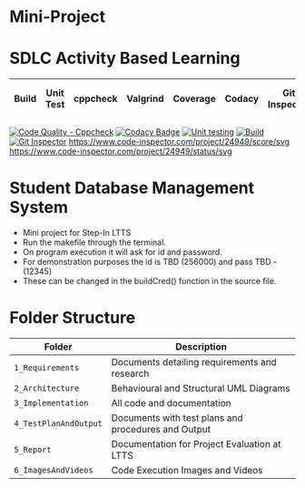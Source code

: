 # Mini-Project
# SDLC Activity Based Learning

|Build|Unit Test|cppcheck|Valgrind|Coverage|Codacy|Git Inspector|Code-inspector-score|code-inspector-status|
|:--:|:--:|:--:|:--:|:--:|:--:|:--:|:--:|:--:|
[![Code Quality - Cppcheck](https://github.com/Mazude/Mini-Project/actions/workflows/cppcheck.yml/badge.svg)](https://github.com/Mazude/Mini-Project/actions/workflows/cppcheck.yml)
[![Codacy Badge](https://app.codacy.com/project/badge/Grade/255a97b0e1e644f19f945238bed4088c)](https://www.codacy.com/gh/Mazude/Mini-Project/dashboard?utm_source=github.com&amp;utm_medium=referral&amp;utm_content=Mazude/Mini-Project&amp;utm_campaign=Badge_Grade)
[![Unit testing](https://github.com/Mazude/Mini-Project/actions/workflows/unit-test.yml/badge.svg)](https://github.com/Mazude/Mini-Project/actions/workflows/unit-test.yml)
[![Build](https://github.com/Mazude/Mini-Project/actions/workflows/c-build.yml/badge.svg)](https://github.com/Mazude/Mini-Project/actions/workflows/c-build.yml)
[![Git Inspector](https://github.com/Mazude/Mini-Project/actions/workflows/gitinspector.yml/badge.svg)](https://github.com/Mazude/Mini-Project/actions/workflows/gitinspector.yml)
https://www.code-inspector.com/project/24949/score/svg
https://www.code-inspector.com/project/24949/status/svg

# Student Database Management System



* Mini project for Step-In LTTS
* Run the makefile through the terminal.
* On program execution it will ask for id and password. 
* For demonstration purposes the id is TBD (256000) and pass TBD - (12345)
* These can be changed in the buildCred() function in the source file.

# Folder Structure

|Folder|Description|
|---|---|
|`1_Requirements`| Documents detailing requirements and research |
|`2_Architecture`|Behavioural and Structural UML Diagrams|
|`3_Implementation`|All code and documentation|
|`4_TestPlanAndOutput`|Documents with test plans and procedures and Output|
|`5_Report`|Documentation for Project Evaluation at LTTS|
|`6_ImagesAndVideos`|Code Execution Images and Videos|

